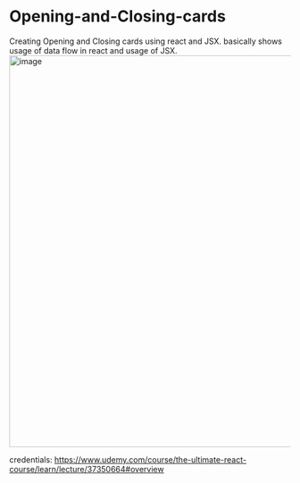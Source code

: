 # Opening-and-Closing-cards
Creating Opening and Closing cards using react and JSX. basically shows usage of data flow in react and usage of JSX. 
<img width="702" alt="image" src="https://github.com/turgutguvenc/Opening-and-Closing-cards/assets/63226091/f213ebce-023a-43a6-8c21-cdc1a0e1d3a5">

credentials: https://www.udemy.com/course/the-ultimate-react-course/learn/lecture/37350664#overview

